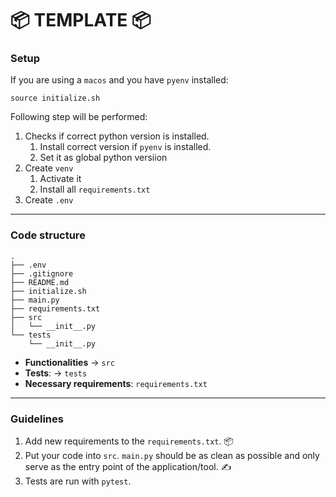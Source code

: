 # 📦 TEMPLATE 📦


### Setup

If you are using a `macos` and you have `pyenv` installed:
```shell
source initialize.sh
```
Following step will be performed:

1. Checks if correct python version is installed.
    1. Install correct version if `pyenv` is installed.
    2. Set it as global python versiion
2. Create `venv`
    1. Activate it
    2. Install all `requirements.txt`
3. Create `.env`

--- 

### Code structure

```shell
.
├── .env
├── .gitignore
├── README.md
├── initialize.sh
├── main.py
├── requirements.txt
├── src
│   └── __init__.py
└── tests
    └── __init__.py
```

- **Functionalities** -> `src`
- **Tests**: -> `tests`
- **Necessary requirements**: `requirements.txt`

--- 

### Guidelines

1. Add new requirements to the `requirements.txt`. 📦
2. Put your code into `src`. `main.py` should be as clean as possible and only serve as the entry point of the application/tool. ✍️
3. Tests are run with `pytest`.